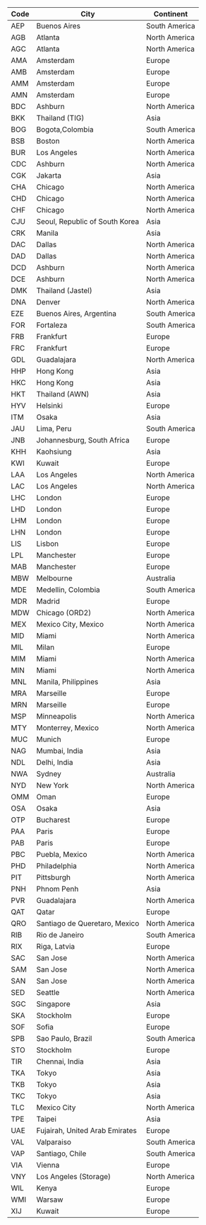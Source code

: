 | Code | City | Continent |
|------|------|-----------|
| AEP | Buenos Aires | South America |
| AGB | Atlanta | North America |
| AGC | Atlanta | North America |
| AMA | Amsterdam | Europe |
| AMB | Amsterdam | Europe |
| AMM | Amsterdam | Europe |
| AMN | Amsterdam | Europe |
| BDC | Ashburn | North America |
| BKK | Thailand (TIG) | Asia |
| BOG | Bogota,Colombia | South America |
| BSB | Boston | North America |
| BUR | Los Angeles | North America |
| CDC | Ashburn | North America |
| CGK | Jakarta | Asia |
| CHA | Chicago | North America |
| CHD | Chicago | North America |
| CHF | Chicago | North America |
| CJU | Seoul, Republic of South Korea | Asia |
| CRK | Manila | Asia |
| DAC | Dallas | North America |
| DAD | Dallas | North America |
| DCD | Ashburn | North America |
| DCE | Ashburn | North America |
| DMK | Thailand (Jastel) | Asia |
| DNA | Denver | North America |
| EZE | Buenos Aires, Argentina | South America |
| FOR | Fortaleza | South America |
| FRB | Frankfurt | Europe |
| FRC | Frankfurt | Europe |
| GDL | Guadalajara | North America |
| HHP | Hong Kong | Asia |
| HKC | Hong Kong | Asia |
| HKT | Thailand (AWN) | Asia |
| HYV | Helsinki | Europe |
| ITM | Osaka | Asia |
| JAU | Lima, Peru | South America |
| JNB | Johannesburg, South Africa | Europe |
| KHH | Kaohsiung | Asia |
| KWI | Kuwait | Europe |
| LAA | Los Angeles | North America |
| LAC | Los Angeles | North America |
| LHC | London | Europe |
| LHD | London | Europe |
| LHM | London | Europe |
| LHN | London | Europe |
| LIS | Lisbon | Europe |
| LPL | Manchester | Europe |
| MAB | Manchester | Europe |
| MBW | Melbourne | Australia |
| MDE | Medellin, Colombia | South America |
| MDR | Madrid | Europe |
| MDW | Chicago (ORD2) | North America |
| MEX | Mexico City, Mexico | North America |
| MID | Miami | North America |
| MIL | Milan | Europe |
| MIM | Miami | North America |
| MIN | Miami | North America |
| MNL | Manila, Philippines | Asia |
| MRA | Marseille | Europe |
| MRN | Marseille | Europe |
| MSP | Minneapolis | North America |
| MTY | Monterrey, Mexico | North America |
| MUC | Munich | Europe |
| NAG | Mumbai, India | Asia |
| NDL | Delhi, India | Asia |
| NWA | Sydney | Australia |
| NYD | New York | North America |
| OMM | Oman | Europe |
| OSA | Osaka | Asia |
| OTP | Bucharest | Europe |
| PAA | Paris | Europe |
| PAB | Paris | Europe |
| PBC | Puebla, Mexico | North America |
| PHD | Philadelphia | North America |
| PIT | Pittsburgh | North America |
| PNH | Phnom Penh | Asia |
| PVR | Guadalajara | North America |
| QAT | Qatar | Europe |
| QRO | Santiago de Queretaro, Mexico | North America |
| RIB | Rio de Janeiro | South America |
| RIX | Riga, Latvia | Europe |
| SAC | San Jose | North America |
| SAM | San Jose | North America |
| SAN | San Jose | North America |
| SED | Seattle | North America |
| SGC | Singapore | Asia |
| SKA | Stockholm | Europe |
| SOF | Sofia | Europe |
| SPB | Sao Paulo, Brazil | South America |
| STO | Stockholm | Europe |
| TIR | Chennai, India | Asia |
| TKA | Tokyo | Asia |
| TKB | Tokyo | Asia |
| TKC | Tokyo | Asia |
| TLC | Mexico City | North America |
| TPE | Taipei | Asia |
| UAE | Fujairah, United Arab Emirates | Europe |
| VAL | Valparaiso | South America |
| VAP | Santiago, Chile | South America |
| VIA | Vienna | Europe |
| VNY | Los Angeles (Storage) | North America |
| WIL | Kenya | Europe |
| WMI | Warsaw | Europe |
| XIJ | Kuwait | Europe |
